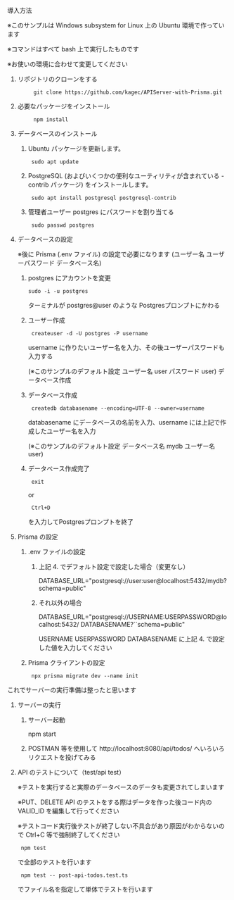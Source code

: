 
導入方法

※このサンプルは Windows subsystem for Linux 上の Ubuntu 環境で作っています

※コマンドはすべて bash 上で実行したものです

※お使いの環境に合わせて変更してください

1. リポジトリのクローンをする

			git clone https://github.com/kagec/APIServer-with-Prisma.git

1. 必要なパッケージをインストール

			npm install

1. データベースのインストール 

	1. Ubuntu パッケージを更新します。

			sudo apt update

	1. PostgreSQL (およびいくつかの便利なユーティリティが含まれている -contrib パッケージ) をインストールします。
		
			sudo apt install postgresql postgresql-contrib

	1. 管理者ユーザー postgres にパスワードを割り当てる

			sudo passwd postgres


1. データベースの設定

	※後に Prisma (.env ファイル) の設定で必要になります (ユーザー名 ユーザーパスワード データベース名)

	1. postgres にアカウントを変更

		```sudo -i -u postgres```

		ターミナルが postgres@user のような Postgresプロンプトにかわる

	1. ユーザー作成	

			createuser -d -U postgres -P username

		username に作りたいユーザー名を入力、その後ユーザーパスワードも入力する

		(※このサンプルのデフォルト設定 ユーザー名 user パスワード user)
	 データベース作成　

	1. データベース作成

			createdb databasename --encoding=UTF-8 --owner=username

		databasename にデータベースの名前を入力、username には上記で作成したユーザー名を入力

		(※このサンプルのデフォルト設定 データベース名 mydb ユーザー名 user)

	1. データベース作成完了
	
			exit 
	
		or 
	
			Ctrl+D
	
		を入力してPostgresプロンプトを終了

1. Prisma の設定

	1. .env ファイルの設定
	
		1. 上記 4. でデフォルト設定で設定した場合（変更なし）

			DATABASE_URL="postgresql://user:user@localhost:5432/mydb?schema=public"

		1. それ以外の場合

			DATABASE_URL="postgresql://USERNAME:USERPASSWORD@localhost:5432/	DATABASENAME?``schema=public"

			USERNAME USERPASSWORD DATABASENAME に上記 4. で設定した値を入力してください

	1. Prisma クライアントの設定 

			npx prisma migrate dev --name init


これでサーバーの実行準備は整ったと思います




1. サーバーの実行
	1. サーバー起動

		npm start

	1. POSTMAN 等を使用して http://localhost:8080/api/todos/ へいろいろリクエストを投げてみる




1. API のテストについて（test/api test）

	※テストを実行すると実際のデータベースのデータも変更されてしまいます

	※PUT、DELETE API のテストをする際はデータを作った後コード内の VALID_ID を編集して行ってください

	※テストコード実行後テストが終了しない不具合があり原因がわからないので Ctrl+C 等で強制終了してください

		npm test

	で全部のテストを行います

		npm test -- post-api-todos.test.ts

	でファイル名を指定して単体でテストを行います

	
